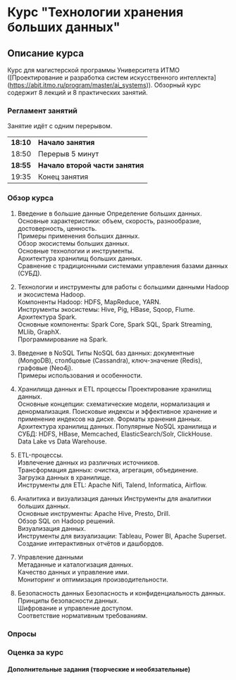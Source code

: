 # Курс "Технологии хранения больших данных"
            
## Описание курса
Курс для магистерской программы Университета ИТМО ([Проектирование и разработка систем искусственного интеллекта]  (https://abit.itmo.ru/program/master/ai_systems)).
Обзорный курс содержит 8 лекций и 8 практических занятий.      


### Регламент занятий
Занятие идёт с одним перерывом.    
  
|||
|---|---|
|**18:10**|**Начало занятия**|      
|18:50|Перерыв 5 минут| 
|**18:55**|**Начало второй части занятия**|      
|19:35|Конец занятия|       
           

### Обзор курса


1. Введение в большие данные
Определение больших данных.     
Основные характеристики: объем, скорость, разнообразие, достоверность, ценность.     
Примеры применения больших данных.     
Обзор экосистемы больших данных.     
Основные технологии и инструменты.     
Архитектура хранилищ больших данных.      
Сравнение с традиционными системами управления базами данных (СУБД).     
       
2. Технологии и инструменты для работы с большими данными
Hadoop и экосистема Hadoop.     
Компоненты Hadoop: HDFS, MapReduce, YARN.     
Инструменты экосистемы: Hive, Pig, HBase, Sqoop, Flume.     
Архитектура Spark.     
Основные компоненты: Spark Core, Spark SQL, Spark Streaming, MLlib, GraphX.     
Программирование на Spark.

3. Введение в NoSQL
Типы NoSQL баз данных: документные (MongoDB), столбцовые (Cassandra), ключ-значение (Redis), графовые (Neo4j).     
Примеры использования и особенности.     

4. Хранилища данных и ETL процессы
Проектирование хранилищ данных.     
Основные концепции: схематические модели, нормализация и денормализация.
Поисковые индексы и эффективное хранение и применение индексов на диске.
Форматы хранения данных.        
Архитектура хранилищ данных.
Популярные NoSQL хранилища и СУБД: HDFS, HBase, Memcached, ElasticSearch/Solr, ClickHouse.       
Data Lake vs Data Warehouse.   
   
5. ETL-процессы.    
Извлечение данных из различных источников.    
Трансформация данных: очистка, агрегация, объединение.     
Загрузка данных в хранилище.    
Инструменты для ETL: Apache Nifi, Talend, Informatica, Airflow.     

6. Аналитика и визуализация данных
Инструменты для аналитики больших данных.     
Основные инструменты: Apache Hive, Presto, Drill.     
Обзор SQL on Hadoop решений.    
Визуализация данных.     
Инструменты для визуализации: Tableau, Power BI, Apache Superset.    
Создание интерактивных отчётов и дашбордов.     

7. Управление данными     
Метаданные и каталогизация данных.     
Качество данных и управление ими.     
Мониторинг и оптимизация производительности.     

8. Безопасность данных
Безопасность и конфиденциальность данных.     
Принципы безопасности данных.    
Шифрование и управление доступом.     
Соответствие нормативным требованиям.     



### Опросы 



### Оценка за курc       
     


#### Дополнительные задания (творческие и необязательные)
